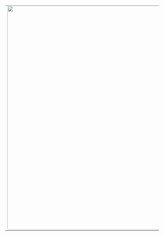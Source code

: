 <div align="center">
    <table>
        <div>
            <td>
                <img src="https://64.media.tumblr.com/afa9d70ba64f6d8cf0b7e1cc54f5611f/3ea0121e80b03e5c-ef/s1280x1920/405278638023db3875e074d31fab1a124283b03c.jpg" width="730px">
            </td>
            <td>
                    <img src="https://github-readme-stats.vercel.app/api?username=enzom-uy&show_icons=true&theme=catppuccin_mocha&show=reviews,discussions_started,discussions_answered,prs_merged,prs_merged_percentage" border=0 width=100%>
                    <img src="https://github-readme-stats.vercel.app/api/top-langs/?username=enzom-uy&layout=donut&theme=catppuccin_mocha&exclude_repo=SR-MyStar.github.io&langs_count=10" border=0 width=100%>
            </td>
        </div>
    </table>
</div>
